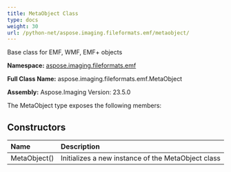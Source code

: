 ```yaml
---
title: MetaObject Class
type: docs
weight: 30
url: /python-net/aspose.imaging.fileformats.emf/metaobject/
---
```


Base class for  EMF, WMF, EMF+ objects

**Namespace:** [aspose.imaging.fileformats.emf](/imaging/python-net/aspose.imaging.fileformats.emf/)

**Full Class Name:** aspose.imaging.fileformats.emf.MetaObject

**Assembly:**  Aspose.Imaging Version: 23.5.0

The MetaObject type exposes the following members:
## **Constructors**
|**Name**|**Description**|
| :- | :- |
|MetaObject()|Initializes a new instance of the MetaObject class|
